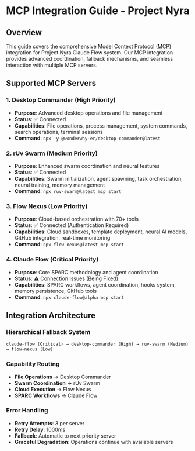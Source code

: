 # MCP Integration Guide - Project Nyra

## Overview

This guide covers the comprehensive Model Context Protocol (MCP) integration for Project Nyra Claude Flow system. Our MCP integration provides advanced coordination, fallback mechanisms, and seamless interaction with multiple MCP servers.

## Supported MCP Servers

### 1. Desktop Commander (High Priority)
- **Purpose**: Advanced desktop operations and file management
- **Status**: ✅ Connected
- **Capabilities**: File operations, process management, system commands, search operations, terminal sessions
- **Command**: `npx -y @wonderwhy-er/desktop-commander@latest`

### 2. rUv Swarm (Medium Priority) 
- **Purpose**: Enhanced swarm coordination and neural features
- **Status**: ✅ Connected
- **Capabilities**: Swarm initialization, agent spawning, task orchestration, neural training, memory management
- **Command**: `npx ruv-swarm@latest mcp start`

### 3. Flow Nexus (Low Priority)
- **Purpose**: Cloud-based orchestration with 70+ tools
- **Status**: ✅ Connected (Authentication Required)
- **Capabilities**: Cloud sandboxes, template deployment, neural AI models, GitHub integration, real-time monitoring
- **Command**: `npx flow-nexus@latest mcp start`

### 4. Claude Flow (Critical Priority)
- **Purpose**: Core SPARC methodology and agent coordination
- **Status**: ⚠️ Connection Issues (Being Fixed)
- **Capabilities**: SPARC workflows, agent coordination, hooks system, memory persistence, GitHub tools
- **Command**: `npx claude-flow@alpha mcp start`

## Integration Architecture

### Hierarchical Fallback System
```
claude-flow (Critical) → desktop-commander (High) → ruv-swarm (Medium) → flow-nexus (Low)
```

### Capability Routing
- **File Operations** → Desktop Commander
- **Swarm Coordination** → rUv Swarm  
- **Cloud Execution** → Flow Nexus
- **SPARC Workflows** → Claude Flow

### Error Handling
- **Retry Attempts**: 3 per server
- **Retry Delay**: 1000ms
- **Fallback**: Automatic to next priority server
- **Graceful Degradation**: Operations continue with available servers
